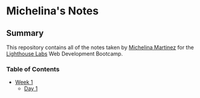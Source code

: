 # Michelina's Notes

## Summary
This repository contains all of the notes taken by [Michelina Martinez](https://github.com/hmartsoo) for the [Lighthouse Labs](https://www.lighthouselabs.ca/) Web Development Bootcamp.

### Table of Contents

* [Week 1](/Week_1)
  * [Day 1](/Week_1/Day_1)